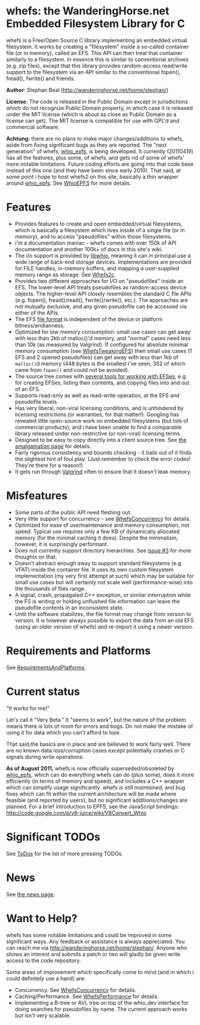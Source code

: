 

# whefs: the WanderingHorse.net Embedded Filesystem Library for C #

whefs is a Free/Open Source C library implementing an embedded virtual filesystem.
It works by creating a "filesystem" inside a so-called container file (or in memory), called an EFS. This API can then treat that container similarly to a filesystem. In essence this is similar to conventional archives (e.g. zip files), except that this library provides random-access read/write support to the filesystem via an API similar to the conventional fopen(), fread(), fwrite() and friends.

<b>Author</b>: Stephan Beal (http://wanderinghorse.net/home/stephan/)

<b>License</b>: The code is released in the Public Domain except in jurisdictions which do not recognize Public Domain property, in which case it is released under the MIT license (which is about as close as Public Domain as a license can get). The MIT license is compatible for use with GPL'd and commercial software.

**Achtung:** there are no plans to make major changes/additions to whefs, aside from fixing significant bugs as they are reported. The "next generation" of whefs, [whio\_epfs](http://fossil.wanderinghorse.net/repos/whio/index.cgi/wiki/whio_epfs), is being developed. It currently (20110419) has all the features, plus some, of whefs, and gets rid of some of whefs' more notable limitations. Future coding efforts are going into that code base instead of this one (and they have been since early 2010). That said, at some point i hope to host whefs2 on this site, basically a thin wrapper around [whio\_epfs](http://fossil.wanderinghorse.net/repos/whio/index.cgi/wiki/whio_epfs). See [WhioEPFS](WhioEPFS.md) for more details.


# Features #

  * Provides features to create and open embedded/virtual filesystems, which is basically a filesystem which lives inside of a single file (or in memory), and to access "pseudofiles" within those filesystems.
  * i'm a documentation maniac - whefs comes with over 150k of API documentation and another 100k+ of docs in this site's wiki.
  * The i/o support is provided by [libwhio](http://fossil.wanderinghorse.net/repos/whio/), meaning it can in principal use a wide range of back-end storage devices. Implementations are provided for FILE handles, in-memory buffers, and mapping a user-supplied memory range as storage. See [Whefs2c](Whefs2c.md).
  * Provides two different approaches for I/O on "pseudofiles" inside an EFS. The lower-level API treats pseudofiles as random-access device objects. The higher-level API closely resembles the standard C file APIs (e.g. fopen(), fread()/read(), fwrite()/write(), etc.). The approaches are not mutually exclusive, and any given pseudofile can be accessed via either of the APIs.
  * The EFS [file format](WhefsFilesystem.md) is independent of the device or platform bitness/endianness.
  * Optimized for low memory consumption: small use cases can get away with less than 2kb of malloc()'d memory, and "normal" cases need less than 10k (as measured by Valgrind). If configured for absolute minimal memory consumption (see [WhefsTweakingEFS](WhefsTweakingEFS.md)) then small use cases (1 EFS and 2 opened pseudofiles) can get away with less than 1kb of `malloc()`d memory (448 bytes is the smallest i've seen, 352 of which came from `fopen()` and could not be avoided).
  * The source tree comes with [several tools for working with EFSes](WhefsTools.md), e.g. for creating EFSes, listing their contents, and copying files into and out of an EFS.
  * Supports read-only as well as read-write operation, at the EFS and pseudofile levels.
  * Has very liberal, non-viral licensing conditions, and is unhindered by licensing restrictions (or warranties, for that matter!). Googling has revealed little open-source work on embedded filesystems (but lots of commercial products), and i have been unable to find a comparable library released under non-restrictive (or non-viral) licensing terms.
  * Designed to be easy to copy directly into a client source tree. See [the amalgamation page](WhefsAmalgamation.md) for details.
  * Fairly rigorous consistency and bounds checking - it bails out of it finds the slightest hint of foul play. (Just remember to check the error codes! They're there for a reason!)
  * It gets run through [Valgrind](http://www.valgrind.org/) often to ensure that it doesn't leak memory.

# Misfeatures #

  * Some parts of the public API need fleshing out.
  * Very little support for concurrency - see [WhefsConcurrency](WhefsConcurrency.md) for details.
  * Optimized for ease of use/maintenance and memory consumption, not speed. Typical use requires only a few KB of dynamically allocated memory (for the minimal caching it does). Despite the minimalism, however, it is surprisingly performant.
  * Does not currently support directory hierarchies. See [issue #3](https://code.google.com/p/whefs/issues/detail?id=#3) for more thoughts on that.
  * Doesn't abstract enough away to support standard filesystems (e.g. VFAT) inside the container file. It uses its own custom filesystem implementation (my very first attempt at such) which may be suitable for small use cases but will certainly not scale well (performance-wise) into the thousands of files range.
  * A signal, crash, propagated C++ exception, or similar interruption while the FS is writing or holding unflushed file information can leave the pseudofile contents in an inconsistent state.
  * Until the software stabilizes, the file format may change from version to version. It is however always possible to export the data from an old EFS (using an older version of whefs) and re-import it using a newer version.

# Requirements and Platforms #

See [RequirementsAndPlatforms](RequirementsAndPlatforms.md).

# Current status #

"It works for me!"

Let's call it "Very Beta." It "seems to work", but the nature of the problem means there is lots of room for errors and bugs. Do not make the mistake of using it for data which you can't afford to lose.

That said,the basics are in place and are believed to work fairly well. There are no known data loss/corruption cases except potentially crashes or C signals during write operations.

**As of August 2011**, whefs is now officially superseded/obsoleted by [whio\_epfs](http://whiki.wanderinghorse.net/wikis/whio/?page=whio_epfs), which can do everything whefs can do (plus some), does it more efficiently (in terms of memory and speed), and includes a C++ wrapper which can simplify usage significantly. whefs _is still maintained_, and bug fixes which can fit within the current architecture will be made where feasible (and reported by users), but no significant additions/changes are planned. For a brief introduction to EPFS, see the JavaScript bindings: http://code.google.com/p/v8-juice/wiki/V8Convert_Whio

# Significant TODOs #

See [ToDos](ToDos.md) for the list of more pressing TODOs.

# News #

See [the news page](WhefsNews.md).

# Want to Help? #

whefs has some notable limitations and could be improved in some significant ways. Any feedback or assistance is always appreciated. You can reach me via http://wanderinghorse.net/home/stephan/. Anyone who shows an interest and submits a patch or two will gladly be given write access to the code repository.

Some areas of improvement which specifically come to mind (and in which i could definitely use a hand) are:

  * Concurrency. See [WhefsConcurrency](WhefsConcurrency.md) for details.
  * Caching/Performance. See [WhefsPerformance](WhefsPerformance.md) for details.
  * Implementing a B-tree or AVL tree on top of the whio\_dev interface for doing searches for pseudofiles by name. The current approach works but isn't very scalable.
